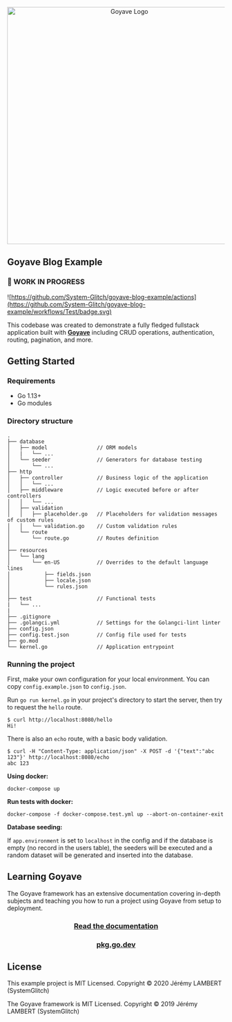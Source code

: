 <p align="center">
    <img src="https://raw.githubusercontent.com/System-Glitch/goyave/master/resources/img/logo/goyave_text.png" alt="Goyave Logo" width="550"/>
</p>

## Goyave Blog Example
### 🚧 WORK IN PROGRESS

![https://github.com/System-Glitch/goyave-blog-example/actions](https://github.com/System-Glitch/goyave-blog-example/workflows/Test/badge.svg)

This codebase was created to demonstrate a fully fledged fullstack application built with **[Goyave](https://github.com/System-Glitch/goyave)** including CRUD operations, authentication, routing, pagination, and more.

## Getting Started

### Requirements

- Go 1.13+
- Go modules

### Directory structure

```
.
├── database
│   ├── model                // ORM models
│   |   └── ...
│   └── seeder               // Generators for database testing
│       └── ...
├── http
│   ├── controller           // Business logic of the application
│   │   └── ...
│   ├── middleware           // Logic executed before or after controllers
│   │   └── ...
│   ├── validation
│   │   ├── placeholder.go   // Placeholders for validation messages of custom rules 
│   │   └── validation.go    // Custom validation rules
│   └── route
│       └── route.go         // Routes definition
│
├── resources
│   └── lang
│       └── en-US            // Overrides to the default language lines
│           ├── fields.json
│           ├── locale.json
│           └── rules.json
│
├── test                     // Functional tests
|   └── ...
|
├── .gitignore
├── .golangci.yml            // Settings for the Golangci-lint linter
├── config.json
├── config.test.json         // Config file used for tests
├── go.mod
└── kernel.go                // Application entrypoint
```

### Running the project

First, make your own configuration for your local environment. You can copy `config.example.json` to `config.json`.

Run `go run kernel.go` in your project's directory to start the server, then try to request the `hello` route.
```
$ curl http://localhost:8080/hello
Hi!
```

There is also an `echo` route, with a basic body validation.
```
$ curl -H "Content-Type: application/json" -X POST -d '{"text":"abc 123"}' http://localhost:8080/echo
abc 123
```

**Using docker:**

```
docker-compose up
```

**Run tests with docker:**

```
docker-compose -f docker-compose.test.yml up --abort-on-container-exit
```

**Database seeding:**

If `app.environment` is set to `localhost` in the config and if the database is empty (no record in the users table), the seeders will be executed and a random dataset will be generated and inserted into the database.

## Learning Goyave

The Goyave framework has an extensive documentation covering in-depth subjects and teaching you how to run a project using Goyave from setup to deployment.

<a href="https://system-glitch.github.io/goyave/guide/installation"><h3 align="center">Read the documentation</h3></a>

<a href="https://pkg.go.dev/github.com/System-Glitch/goyave/v3"><h3 align="center">pkg.go.dev</h3></a>

## License

This example project is MIT Licensed. Copyright © 2020 Jérémy LAMBERT (SystemGlitch) 

The Goyave framework is MIT Licensed. Copyright © 2019 Jérémy LAMBERT (SystemGlitch)

